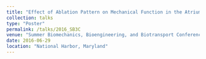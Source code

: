 ```yaml
---
title: "Effect of Ablation Pattern on Mechanical Function in the Atrium: A Finite-Element Study"
collection: talks
type: "Poster"
permalink: /talks/2016_SB3C
venue: "Summer Biomechanics, Bioengineering, and Biotransport Conference"
date: 2016-06-29
location: "National Harbor, Maryland"
---
```

